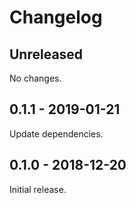 # Changelog

## Unreleased

No changes.

## 0.1.1 - 2019-01-21

Update dependencies.

## 0.1.0 - 2018-12-20

Initial release.
